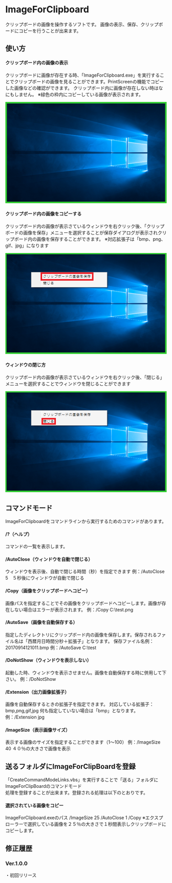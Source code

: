 # ImageForClipboard

クリップボードの画像を操作するソフトです。
画像の表示、保存、クリップボードにコピーを行うことが出来ます。

## 使い方

#### クリップボード内の画像の表示
クリップボードに画像が存在する時、「ImageForClipboard.exe」を実行することでクリップボードの画像を見ることができます。PrintScreenの機能でコピーした画像などの確認ができます。
クリップボード内に画像が存在しない時はなにもしません。
※緑色の枠内にコピーしている画像が表示されます。

![クリップボード内画像表示](Image/Display.png "クリップボード内画像表示")

#### クリップボード内の画像をコピーする
クリップボード内の画像が表示さているウィンドウを右クリック後、「クリップボードの画像を保存」メニューを選択することが保存ダイアログが表示されクリップボード内の画像を保存することができます。
※対応拡張子は「bmp、png、gif、jpg」になります

![右クリック表示](Image/RightClick.png "右クリック表示")

#### ウィンドウの閉じ方
クリップボード内の画像が表示さているウィンドウを右クリック後、「閉じる」メニューを選択することでウィンドウを閉じることができます

![ウィンドウを閉じる](Image/WindowClose.png "ウィンドウを閉じる")

## コマンドモード
ImageForClipboardをコマンドラインから実行するためのコマンドがあります。  

#### /?（ヘルプ）
コマンドの一覧を表示します。

#### /AutoClose（ウィンドウを自動で閉じる）
ウィンドウを表示後、自動で閉じる時間（秒）を指定できます
例：/AutoClose 5　５秒後にウィンドウが自動で閉じる

#### /Copy（画像をクリップボードへコピー）
画像パスを指定することでその画像をクリップボードへコピーします。画像が存在しない場合はエラーが表示されます。
例：/Copy C:\test.png

#### /AutoSave（画像を自動保存する）
指定したディレクトリにクリップボード内の画像を保存します。保存されるファイル名は「西暦月日時間分秒＋拡張子」となります。
保存ファイル名例：20170914121011.bmp
例：/AutoSave C:\test

#### /DoNotShow（ウィンドウを表示しない）
起動した時、ウィンドウを表示させません。画像を自動保存する時に併用して下さい。
例：/DoNotShow

#### /Extension（出力画像拡張子）
画像を自動保存するときの拡張子を指定できます。
対応している拡張子：bmp,png,gif,jpg
何も指定していない場合は「bmp」となります。
例：/Extension jpg
 
#### /ImageSize（表示画像サイズ）
表示する画像のサイズを指定することができます（1～100）
例：/ImageSize 40 ４０％の大きさで画像を表示

## 送るフォルダにImageForClipBoardを登録  

「CreateCommandModeLinks.vbs」を実行することで「送る」フォルダにImageForClipBoardのコマンドモード  
処理を登録することが出来ます。登録される処理は以下のとおりです。 

#### 選択されている画像をコピー
ImageForClipboard.exeのパス /ImageSize 25 /AutoClose 1 /Copy
※エクスプローラーで選択している画像を２５％の大きさで１秒間表示しクリップボードにコピーします。

## 修正履歴

### Ver.1.0.0
・初回リリース